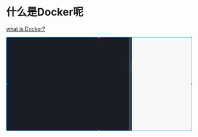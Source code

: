 什么是Docker呢
=============

[what is Docker?](https://www.docker.com/what-docker)


![enter description here][1]


  [1]: ./images/1481247426175.jpg "1481247426175.jpg"